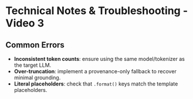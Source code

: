 # Technical Notes & Troubleshooting - Video 3

## Common Errors

- **Inconsistent token counts**: ensure using the same model/tokenizer as the target LLM.
- **Over-truncation**: implement a provenance-only fallback to recover minimal grounding.
- **Literal placeholders**: check that `.format()` keys match the template placeholders.
